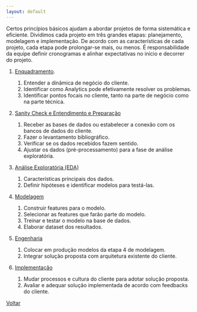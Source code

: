 ```yaml
---
layout: default
---
```


Certos princípios básicos ajudam a abordar projetos de forma sistemática e eficiente. Dividimos cada projeto em três grandes etapas: planejamento, modelagem e implementação. De acordo com as características de cada projeto, cada etapa pode prolongar-se mais, ou menos. É responsabilidade da equipe definir cronogramas e alinhar expectativas no início e decorrer do projeto.

1. [Enquadramento](./workflow/enquadramento.html).
    1. Entender a dinâmica de negócio do cliente.
    2. Identificar como Analytics pode efetivamente resolver os problemas.
    3. Identificar pontos focais no cliente, tanto na parte de negócio como na parte técnica.

2. [Sanity Check e Entendimento e Preparação](/projeto_template/pages/workflow/sanity_check.html)
    1. Receber as bases de dados ou estabelecer a conexão com os bancos de dados do cliente.
    2. Fazer o levantamento bibliográfico.
    3. Verificar se os dados recebidos fazem sentido.
    4. Ajustar os dados (pré-processamento) para a fase de análise exploratória. 

3. [Análise Exploratória (EDA)](/projeto_template/pages/workflow/eda.html)
    1. Características principais dos dados.
    2. Definir hipóteses e identificar modelos para testá-las.

4. [Modelagem](/projeto_template/pages/workflow/modelagem.html)
    1. Construir features para o modelo.
    2. Selecionar as features que farão parte do modelo.
    3. Treinar e testar o modelo na base de dados.
    4. Elaborar dataset dos resultados. 

6. [Engenharia](/projeto_template/pages/workflow/engenharia.html)
    1. Colocar em produção modelos da etapa 4 de modelagem.
    2. Integrar solução proposta com arquitetura existente do cliente.

7. [Implementação](/projeto_template/pages/workflow/implementacao.html)
    1. Mudar processos e cultura do cliente para adotar solução proposta.
    2. Avaliar e adequar solução implementada de acordo com feedbacks do cliente.

[Voltar](/projeto_template/)